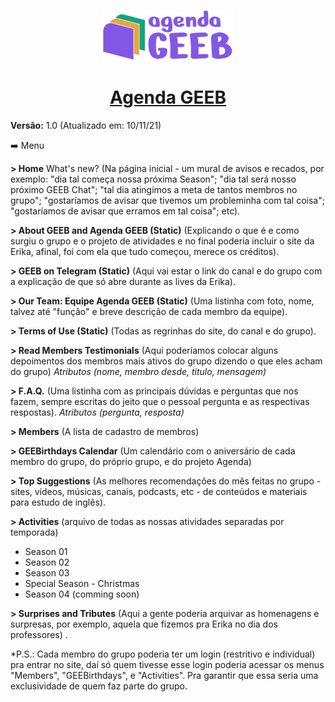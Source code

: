 <p align="center">
  <img alt="Agenda GEEB" src=".github/agendageeb.png" width="210px">
</p>

<h1 align="center">
  <a href="https://agendageeb.herokuapp.com" target="_blank">
    Agenda GEEB
  </a>
</h1>

**Versão:** 1.0 (Atualizado em: 10/11/21)

➡️ Menu 

**> Home** 
What's new? (Na página inicial - um mural de avisos e recados, por exemplo: "dia tal começa nossa próxima Season"; "dia tal será nosso próximo GEEB Chat"; "tal dia atingimos a meta de tantos membros no grupo"; "gostaríamos de avisar que tivemos um probleminha com tal coisa"; "gostaríamos de avisar que erramos em tal coisa"; etc). 

**> About GEEB and Agenda GEEB (Static)**
(Explicando o que é e como surgiu o grupo e o projeto de atividades e no final poderia incluir o site da Erika, afinal, foi com ela que tudo começou, merece os créditos).

**> GEEB on Telegram (Static)**
(Aqui vai estar o link do canal e do grupo com a explicação de que só abre durante as lives da Erika).

**> Our Team: Equipe Agenda GEEB (Static)**
(Uma listinha com foto, nome, talvez até "função" e breve descrição de cada membro da equipe).

**> Terms of Use (Static)**
(Todas as regrinhas do site, do canal e do grupo).

**> Read Members Testimonials**
(Aqui poderíamos colocar alguns depoimentos dos membros mais ativos do grupo dizendo o que eles acham do grupo) 
*Atributos (nome, membro desde, titulo, mensagem)*

**> F.A.Q.**
(Uma listinha com as principais dúvidas e perguntas que nos fazem, sempre escritas do jeito que o pessoal pergunta e as respectivas respostas).
*Atributos (pergunta, resposta)*

**> Members**
(A lista de cadastro de membros)

**> GEEBirthdays Calendar**
(Um calendário com o aniversário de cada membro do grupo, do próprio grupo, e do projeto Agenda) 

**> Top Suggestions**
(As melhores recomendações do mês feitas no grupo - sites, vídeos, músicas, canais, podcasts, etc - de conteúdos e materiais para estudo de inglês).

**> Activities**
(arquivo de todas as nossas atividades separadas por temporada) 
  - Season 01 
  - Season 02 
  - Season 03 
  - Special Season - Christmas 
  - Season 04 (comming soon)

**> Surprises and Tributes**
(Aqui a gente poderia arquivar as homenagens e surpresas, por exemplo, aquela que fizemos pra Erika no dia dos professores) .

*P.S.: Cada membro do grupo poderia ter um login (restritivo e individual) pra entrar no site, daí só quem tivesse esse login poderia acessar os menus "Members", "GEEBirthdays", e "Activities". Pra garantir que essa seria uma exclusividade de quem faz parte do grupo.